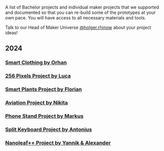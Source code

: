 A list of Bachelor projects and individual maker projects that we supported and documented so that you can re-build some of the prototypes at your own pace. You will have access to all necessary materials and tools.

Talk to our Head of Maker Universe [@holger.rhinow](../team/team.md/#holger-rhinow) about your project ideas! 

## 2024 <br />

### [Smart Clothing by Orhan](./projects/smart-clothing-project.md)

### [256 Pixels Project by Luca](./projects/256-pixels-project.md)

### [Smart Plants Project by Florian](./projects/smart-plants-project.md)

### [Aviation Project by Nikita](./projects/aviation-project.md)

### [Phone Stand Project by Markus](./projects/phone-stand-project.md)

### [Split Keyboard Project by Antonius](./projects/split-keyboard-project.md)

### [Nanoleaf++ Project by Yannik & Alexander](./projects/nanoleafplus-project.md)

